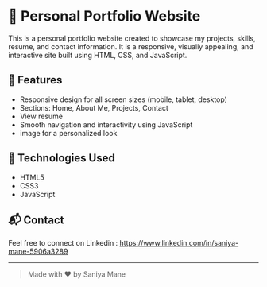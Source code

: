 # 💼 Personal Portfolio Website

This is a personal portfolio website created to showcase my projects, skills, resume, and contact information. It is a responsive, visually appealing, and interactive site built using HTML, CSS, and JavaScript.

## 🌟 Features

- Responsive design for all screen sizes (mobile, tablet, desktop)
- Sections: Home, About Me, Projects, Contact
- View resume
- Smooth navigation and interactivity using JavaScript
- image for a personalized look


## 🚀 Technologies Used

- HTML5
- CSS3
- JavaScript



## 📬 Contact

Feel free to connect on Linkedin : https://www.linkedin.com/in/saniya-mane-5906a3289

---

> Made with ❤️ by Saniya Mane


